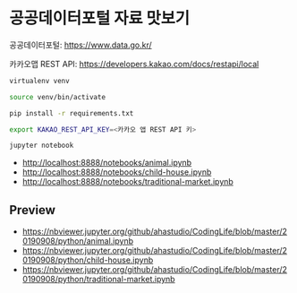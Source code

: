 # 공공데이터포털 자료 맛보기

공공데이터포털: <https://www.data.go.kr/>

카카오맵 REST API: <https://developers.kakao.com/docs/restapi/local>

```bash
virtualenv venv

source venv/bin/activate

pip install -r requirements.txt

export KAKAO_REST_API_KEY=<카카오 앱 REST API 키>

jupyter notebook
```

- <http://localhost:8888/notebooks/animal.ipynb>
- <http://localhost:8888/notebooks/child-house.ipynb>
- <http://localhost:8888/notebooks/traditional-market.ipynb>

## Preview

- <https://nbviewer.jupyter.org/github/ahastudio/CodingLife/blob/master/20190908/python/animal.ipynb>
- <https://nbviewer.jupyter.org/github/ahastudio/CodingLife/blob/master/20190908/python/child-house.ipynb>
- <https://nbviewer.jupyter.org/github/ahastudio/CodingLife/blob/master/20190908/python/traditional-market.ipynb>
